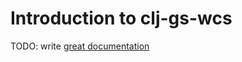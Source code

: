 # Introduction to clj-gs-wcs

TODO: write [great documentation](http://jacobian.org/writing/what-to-write/)
